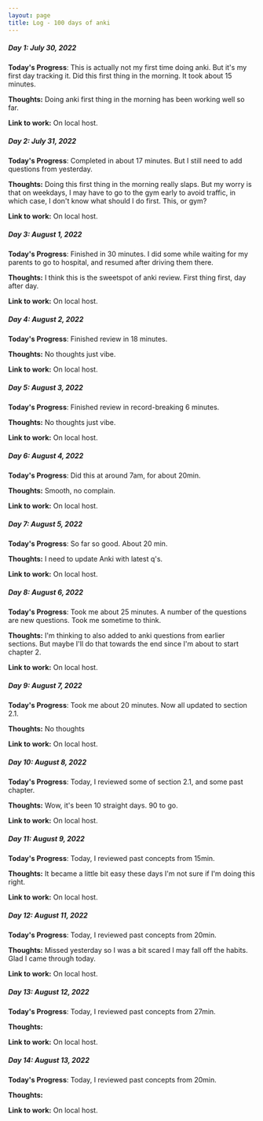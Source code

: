 ```yaml
---
layout: page
title: Log - 100 days of anki
---
```



##### Day 1: July 30, 2022

**Today's Progress**: This is actually not my first time doing anki. But it's my first day tracking it. Did this first thing in the morning. It took about 15 minutes.

**Thoughts:** Doing anki first thing in the morning has been working well so far.

**Link to work:** On local host. 



<div class="divider"></div>

##### Day 2: July 31, 2022

**Today's Progress**: Completed in about 17 minutes. But I still need to add questions from yesterday.

**Thoughts:** Doing this first thing in the morning really slaps. But my worry is that on weekdays, I may have to go to the gym early to avoid traffic, in which case, I don't know what should I do first. This, or gym?

**Link to work:** On local host. 



<div class="divider"></div>

##### Day 3: August 1, 2022

**Today's Progress**: Finished in 30 minutes. I did some while waiting for my parents to go to hospital, and resumed after driving them there.

**Thoughts:** I think this is the sweetspot of anki review. First thing first, day after day.

**Link to work:** On local host. 


<div class="divider"></div>

##### Day 4: August 2, 2022

**Today's Progress**: Finished review in 18 minutes.

**Thoughts:** No thoughts just vibe.

**Link to work:** On local host. 



<div class="divider"></div>

##### Day 5: August 3, 2022

**Today's Progress**: Finished review in record-breaking 6 minutes.

**Thoughts:** No thoughts just vibe.

**Link to work:** On local host. 



<div class="divider"></div>

##### Day 6: August 4, 2022

**Today's Progress**: Did this at around 7am, for about 20min.

**Thoughts:** Smooth, no complain.

**Link to work:** On local host. 



<div class="divider"></div>

##### Day 7: August 5, 2022

**Today's Progress**: So far so good. About 20 min.

**Thoughts:** I need to update Anki with latest q's.

**Link to work:** On local host. 



<div class="divider"></div>

##### Day 8: August 6, 2022

**Today's Progress**: Took me about 25 minutes. A number of the questions are new questions. Took me sometime to think.

**Thoughts:** I'm thinking to also added to anki questions from earlier sections. But maybe I'll do that towards the end since I'm about to start chapter 2.

**Link to work:** On local host. 



<div class="divider"></div>

##### Day 9: August 7, 2022

**Today's Progress**: Took me about 20 minutes. Now all updated to section 2.1.

**Thoughts:** No thoughts

**Link to work:** On local host. 



<div class="divider"></div>

##### Day 10: August 8, 2022

**Today's Progress**: Today, I reviewed some of section 2.1, and some past chapter.

**Thoughts:** Wow, it's been 10 straight days. 90 to go.

**Link to work:** On local host. 



<div class="divider"></div>

##### Day 11: August 9, 2022

**Today's Progress**: Today, I reviewed past concepts from 15min.

**Thoughts:** It became a little bit easy these days I'm not sure if I'm doing this right.

**Link to work:** On local host. 



<div class="divider"></div>

##### Day 12: August 11, 2022

**Today's Progress**: Today, I reviewed past concepts from 20min.

**Thoughts:** Missed yesterday so I was a bit scared I may fall off the habits. Glad I came through today.

**Link to work:** On local host. 



<div class="divider"></div>

##### Day 13: August 12, 2022

**Today's Progress**: Today, I reviewed past concepts from 27min.

**Thoughts:** 

**Link to work:** On local host. 



<div class="divider"></div>

##### Day 14: August 13, 2022

**Today's Progress**: Today, I reviewed past concepts from 20min.

**Thoughts:** 

**Link to work:** On local host. 



<div class="divider"></div>








